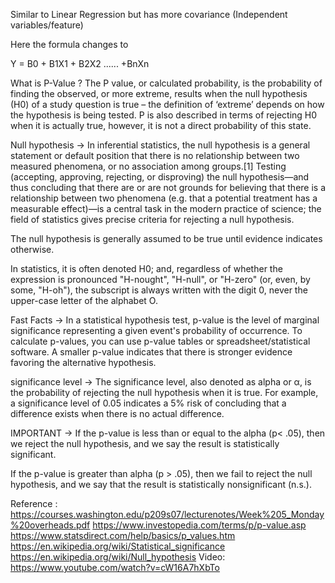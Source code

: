 Similar to Linear Regression but has more covariance (Independent variables/feature)

Here the formula changes to 

Y = B0 + B1X1 + B2X2 ...... +BnXn

What is P-Value ?
The P value, or calculated probability, is the probability of finding the observed, or more extreme, results when the null hypothesis (H0) of a study question is true – the definition of ‘extreme’ depends on how the hypothesis is being tested. P is also described in terms of rejecting H0 when it is actually true, however, it is not a direct probability of this state.

Null hypothesis ->
In inferential statistics, the null hypothesis is a general statement or default position that there is no relationship between two measured phenomena, or no association among groups.[1] Testing (accepting, approving, rejecting, or disproving) the null hypothesis—and thus concluding that there are or are not grounds for believing that there is a relationship between two phenomena (e.g. that a potential treatment has a measurable effect)—is a central task in the modern practice of science; the field of statistics gives precise criteria for rejecting a null hypothesis.

The null hypothesis is generally assumed to be true until evidence indicates otherwise.

In statistics, it is often denoted H0; and, regardless of whether the expression is pronounced "H-nought", "H-null", or "H-zero" (or, even, by some, "H-oh"), the subscript is always written with the digit 0, never the upper-case letter of the alphabet O.

Fast Facts ->
In a statistical hypothesis test, p-value is the level of marginal significance representing a given event's probability of occurrence.
To calculate p-values, you can use p-value tables or spreadsheet/statistical software.
A smaller p-value indicates that there is stronger evidence favoring the alternative hypothesis.

significance level ->
The significance level, also denoted as alpha or α, is the probability of rejecting the null hypothesis when it is true. For example, a significance level of 0.05 indicates a 5% risk of concluding that a difference exists when there is no actual difference.

IMPORTANT -> 
   If the p-value is less than or equal to the alpha (p< .05), then we reject the null hypothesis, and we say the result is statistically significant.
    
   If the p-value is greater than alpha (p > .05), then we fail to reject the null hypothesis, and we say that the result is statistically nonsignificant (n.s.). 


Reference :
https://courses.washington.edu/p209s07/lecturenotes/Week%205_Monday%20overheads.pdf
https://www.investopedia.com/terms/p/p-value.asp
https://www.statsdirect.com/help/basics/p_values.htm
https://en.wikipedia.org/wiki/Statistical_significance 
https://en.wikipedia.org/wiki/Null_hypothesis
Video:
https://www.youtube.com/watch?v=cW16A7hXbTo